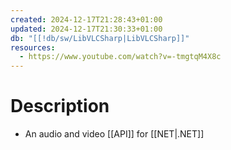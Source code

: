 ```yaml
---
created: 2024-12-17T21:28:43+01:00
updated: 2024-12-17T21:30:33+01:00
db: "[[!db/sw/LibVLCSharp|LibVLCSharp]]"
resources:
  - https://www.youtube.com/watch?v=-tmgtqM4X8c
---
```

# Description
- An audio and video [[API]] for [[NET|.NET]]